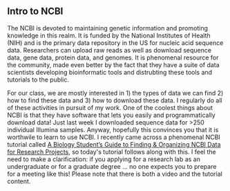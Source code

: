 ## Intro to NCBI

The NCBI is devoted to maintaining genetic information and promoting knowledge in this realm. It is funded by the National Institutes of Health (NIH) and is the primary data repository in the US for nucleic acid sequence data. Researchers can upload raw reads as well as download sequence data, gene data, protein data, and genomes. It is phenomenal resource for the community, made even better by the fact that they have a suite of data scientists developing bioinformatic tools and distrubting these tools and tutorials to the public.

For our class, we are mostly interested in 1) the types of data we can find 2) how to find these data and 3) how to download these data. I regularly do all of these activities in pursuit of my work. One of the coolest things about NCBI is that they have software that lets you easily and programmatically download data! Just last week I downloaded sequence data for >250 individual Illumina samples. Anyway, hopefully this convinces you that it is worthwile to learn to use NCBI. I recently came across a phenomenal NCBI tutorial called [A Biology Student’s Guide to Finding & Organizing NCBI Data for Research Projects](https://www.nlm.nih.gov/ncbi/workshops/2023-06_organizing-biology-data/workshop-details.html), so today's tutorial follows along with this. I feel the need to make a clarification: if you applying for a research lab as an undergraduate or for a graduate degree ... no one expects you to prepare for a meeting like this! Please note that there is both a video and the tutorial content. 

